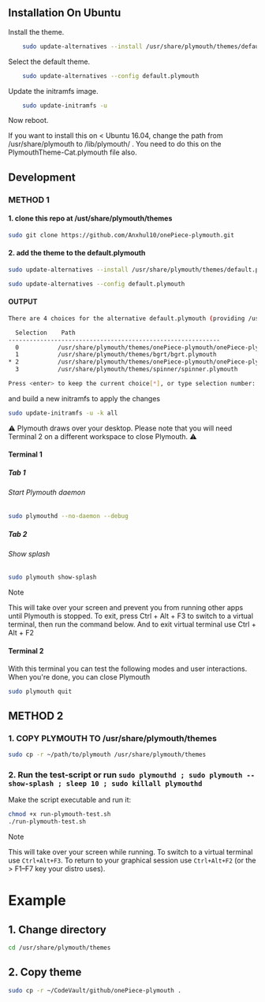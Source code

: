 <!--markdownlint-disable MD013-->
<!--markdownlint-disable MD025-->
<!--markdownlint-disable MD041-->

## Installation On Ubuntu

Install the theme.

```bash
    sudo update-alternatives --install /usr/share/plymouth/themes/default.plymouth default.plymouth /usr/share/plymouth/themes/onePiece-plymouth/onePiece-plymouth.plymouth 120
```

Select the default theme.

```bash
    sudo update-alternatives --config default.plymouth
```

Update the initramfs image.

```bash
    sudo update-initramfs -u
```

Now reboot.

If you want to install this on < Ubuntu 16.04, change the path from /usr/share/plymouth to /lib/plymouth/ . You need to do this on the PlymouthTheme-Cat.plymouth file also.

## Development

### METHOD 1

#### 1. clone this repo at /ust/share/plymouth/themes

  ```bash
  sudo git clone https://github.com/Anxhul10/onePiece-plymouth.git
  ```

#### 2. add the theme to the default.plymouth

  ```bash
  sudo update-alternatives --install /usr/share/plymouth/themes/default.plymouth default.plymouth /usr/share/plymouth/themes/onePiece-plymouth/onePiece-plymouth.plymouth 120
  ```

```bash
sudo update-alternatives --config default.plymouth
```

#### OUTPUT

```bash
There are 4 choices for the alternative default.plymouth (providing /usr/share/plymouth/themes/default.plymouth).

  Selection    Path                                                                     Priority   Status
------------------------------------------------------------
  0           /usr/share/plymouth/themes/onePiece-plymouth/onePiece-plymouth.plymouth   120       auto mode
  1           /usr/share/plymouth/themes/bgrt/bgrt.plymouth                             100       manual mode
* 2           /usr/share/plymouth/themes/onePiece-plymouth/onePiece-plymouth.plymouth   120       manual mode
  3           /usr/share/plymouth/themes/spinner/spinner.plymouth                       70        manual mode

Press <enter> to keep the current choice[*], or type selection number: ^C

```

and build a new initramfs to apply the changes

```bash
sudo update-initramfs -u -k all
```

⚠️ Plymouth draws over your desktop. Please note that you will need Terminal 2 on a different workspace to close Plymouth. ⚠️

#### Terminal 1

##### Tab 1

###### Start Plymouth daemon

```bash
sudo plymouthd --no-daemon --debug
```

##### Tab 2

###### Show splash

```bash
sudo plymouth show-splash
```

> [!NOTE]
> This will take over your screen and prevent you from running other apps until Plymouth is stopped.
> To exit, press Ctrl + Alt + F3 to switch to a virtual terminal, then run the command below.
> And to exit virtual terminal use Ctrl + Alt + F2

#### Terminal 2

With this terminal you can test the following modes and user interactions.
When you're done, you can close Plymouth

```bash
sudo plymouth quit
```

## METHOD 2

### 1. **COPY PLYMOUTH TO /usr/share/plymouth/themes**

```bash
sudo cp -r ~/path/to/plymouth /usr/share/plymouth/themes
```

### 2. **Run the test-script** or run ``` sudo plymouthd ; sudo plymouth --show-splash ; sleep 10 ; sudo killall plymouthd ```

Make the script executable and run it:

```bash
chmod +x run-plymouth-test.sh
./run-plymouth-test.sh
```

> [!NOTE]
> This will take over your screen while running. To switch to a virtual terminal use `Ctrl+Alt+F3`. To return to your graphical session use `Ctrl+Alt+F2` (or the > F1–F7 key your distro uses).

# Example

## 1. **Change directory**

```bash
cd /usr/share/plymouth/themes
```

## 2. **Copy theme**

```bash
sudo cp -r ~/CodeVault/github/onePiece-plymouth .
```
